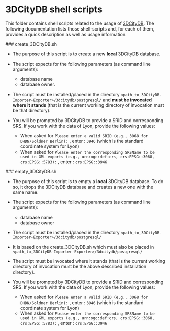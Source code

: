 # 3DCityDB shell scripts

This folder contains shell scripts related to the usage of [3DCityDB](https://www.3dcitydb.org/3dcitydb/).
The following documentation lists those shell-scripts and, for each of them, provides a quick description as well as usage information.

### create_3DCityDB.sh

* The purpose of this script is to create a new __local__ 3DCityDB database.

* The script expects for the following parameters (as command line arguments):
    * database name
    * database owner.

* The script must be installed/placed in the directory
`<path_to_3DCityDB-Importer-Exporter>/3dcitydb/postgresql/` and **must be invocated where it stands** (that is the current working directory of invocation must be that directory).

* You will be prompted by 3DCityDB to provide a SRID and corresponding SRS. If
you work with the data of Lyon, provide the following values:
    * When asked for `Please enter a valid SRID (e.g., 3068 for DHDN/Soldner Berlin):` , enter : `3946` (which is the standard coordinate system for Lyon)
    * When asked for `Please enter the corresponding SRSName to be used in GML exports (e.g., urn:ogc:def:crs, crs:EPSG::3068, crs:EPSG::5783):` , enter : `crs:EPSG::3946`

### empty_3DCityDB.sh

* The purpose of this script is to empty a __local__ 3DCityDB database. To do
so, it drops the 3DCityDB database and creates a new one with the same name.

* The script expects for the following parameters (as command line arguments):
    * database name
    * database owner

* The script must be installed/placed in the directory
`<path_to_3DCityDB-Importer-Exporter>/3dcitydb/postgresql/`

* It is based on the create_3DCityDB.sh which must also be placed in
`<path_to_3DCityDB-Importer-Exporter>/3dcitydb/postgresql/`

* The script must be invocated where it stands (that is the current working directory of invocation must be the above described installation directory).

* You will be prompted by 3DCityDB to provide a SRID and corresponding SRS. If
you work with the data of Lyon, provide the following values:
    * When asked for `Please enter a valid SRID (e.g., 3068 for DHDN/Soldner Berlin):` , enter : `3946` (which is the standard coordinate system for Lyon)
    * When asked for `Please enter the corresponding SRSName to be used in GML exports (e.g., urn:ogc:def:crs, crs:EPSG::3068, crs:EPSG::5783):` , enter : `crs:EPSG::3946`
